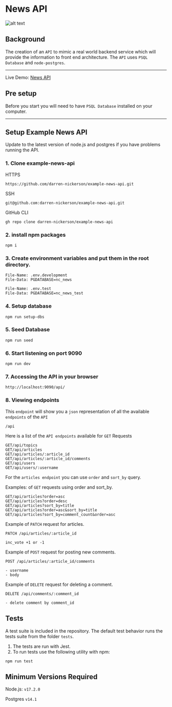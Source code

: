 # News API
![alt text](https://nickerson.io/assets/maxresdefault8-3edd2662.png)


## Background

The creation of an `API` to mimic a real world backend service which will provide the information to front end architecture. The `API` uses `PSQL Database` and `node-postgres`.
<hr>


Live Demo: [News API](https://ncnews-5bmi.onrender.com/api)


## Pre setup

Before you start you will need to have `PSQL Database` installed on your computer.

<hr>

## Setup Example News API

Update to the latest version of node.js and postgres if you have problems running the API.

### 1. Clone example-news-api

HTTPS
```
https://github.com/darren-nickerson/example-news-api.git
```

SSH
```
git@github.com:darren-nickerson/example-news-api.git
```

GitHub CLI
```
gh repo clone darren-nickerson/example-news-api
```

###  2. install npm packages

```
npm i
```

### 3. Create environment variables and put them in the root directory.

```
File-Name: .env.development
File-Data: PGDATABASE=nc_news

```

```
File-Name: .env.test
File-Data: PGDATABASE=nc_news_test
```

### 4. Setup database

```
npm run setup-dbs
```

###  5. Seed Database

```
npm run seed
```

###  6. Start listening on port 9090

```
npm run dev
```

###  7. Accessing the API in your browser

```
http://localhost:9090/api/
```

### 8. Viewing endpoints

This `endpoint` will show you a `json` representation of all the available `endpoints` of the `API`

```
/api
```

Here is a list of the `API endpoints` available for `GET` Requests

```
GET/api/topics
GET/api/articles
GET/api/articles/:article_id
GET/api/articles/:article_id/comments
GET/api/users
GET/api/users/:username
```

For the `articles endpoint` you can use `order` and `sort_by` query.

Examples: of `GET` requests using order and sort_by.

```
GET/api/articles?order=asc
GET/api/articles?order=desc
GET/api/articles?sort_by=title
GET/api/articles?order=asc&sort_by=title
GET/api/articles?sort_by=comment_count&order=asc

```

Example of `PATCH` request for articles.

```
PATCH /api/articles/:article_id

inc_vote +1 or -1

```

Example of `POST` request for posting new comments.

```
POST /api/articles/:article_id/comments

- username
- body

```

Example of `DELETE` request for deleting a comment.

```
DELETE /api/comments/:comment_id

- delete comment by comment_id

```

## Tests

A test suite is included in the repository. The default test behavior runs the tests suite from the folder `tests`.

1. The tests are run with Jest.
2. To run tests use the following utility with npm:

```
npm run test
```

## Minimum Versions Required

Node.js: `v17.2.0`

Postgres `v14.1`
